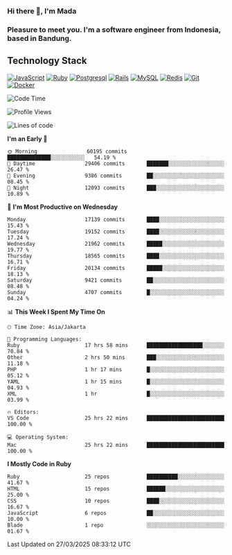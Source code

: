 ### Hi there 👋, I'm Mada
### Pleasure to meet you. I'm a software engineer from Indonesia, based in Bandung.

## Technology Stack

[![JavaScript](https://img.shields.io/badge/-JavaScript-%23F7DF1C?style=flat-square&logo=javascript&logoColor=000000&labelColor=%23F7DF1C&color=%23FFCE5A)](https://www.javascript.com/)
[![Ruby](https://img.shields.io/badge/Ruby-CC342D?style=flat-square&logo=ruby&logoColor=white)](https://www.ruby-lang.org/en/)
[![Postgresql](https://img.shields.io/badge/PostgreSQL-316192?style=flat-square&logo=postgresql&logoColor=ffffff)](https://www.postgresql.org/)
[![Rails](https://img.shields.io/badge/Ruby_on_Rails-CC0000?style=flat-square&logo=ruby-on-rails&logoColor=white)](https://rubyonrails.org/)
[![MySQL](https://img.shields.io/badge/-MySQL-4479A1?style=flat-square&logo=MySQL&logoColor=ffffff)](https://www.mysql.com/)
[![Redis](https://img.shields.io/badge/-Redis-DC382D?style=flat-square&logo=Redis&logoColor=ffffff)](https://redis.io/)
[![Git](https://img.shields.io/badge/-Git-%23F05032?style=flat-square&logo=git&logoColor=%23ffffff)](https://git-scm.com/)
[![Docker](https://img.shields.io/badge/-Docker-2496ED?style=flat-square&logo=docker&logoColor=ffffff)](https://www.docker.com/)
<!--
**madaarya/madaarya** is a ✨ _special_ ✨ repository because its `README.md` (this file) appears on your GitHub profile.

Here are some ideas to get you started:

- 🔭 I’m currently working on ...
- 🌱 I’m currently learning ...
- 👯 I’m looking to collaborate on ...
- 🤔 I’m looking for help with ...
- 💬 Ask me about ...
- 📫 How to reach me: ...
- 😄 Pronouns: ...
- ⚡ Fun fact: ...
-->
<!--START_SECTION:waka-->
![Code Time](http://img.shields.io/badge/Code%20Time-7%2C168%20hrs%2024%20mins-blue)

![Profile Views](http://img.shields.io/badge/Profile%20Views-0-blue)

![Lines of code](https://img.shields.io/badge/From%20Hello%20World%20I%27ve%20Written-49.6%20million%20lines%20of%20code-blue)

**I'm an Early 🐤** 

```text
🌞 Morning                60195 commits       ██████████████░░░░░░░░░░░   54.19 % 
🌆 Daytime                29406 commits       ███████░░░░░░░░░░░░░░░░░░   26.47 % 
🌃 Evening                9386 commits        ██░░░░░░░░░░░░░░░░░░░░░░░   08.45 % 
🌙 Night                  12093 commits       ███░░░░░░░░░░░░░░░░░░░░░░   10.89 % 
```
📅 **I'm Most Productive on Wednesday** 

```text
Monday                   17139 commits       ████░░░░░░░░░░░░░░░░░░░░░   15.43 % 
Tuesday                  19152 commits       ████░░░░░░░░░░░░░░░░░░░░░   17.24 % 
Wednesday                21962 commits       █████░░░░░░░░░░░░░░░░░░░░   19.77 % 
Thursday                 18565 commits       ████░░░░░░░░░░░░░░░░░░░░░   16.71 % 
Friday                   20134 commits       █████░░░░░░░░░░░░░░░░░░░░   18.13 % 
Saturday                 9421 commits        ██░░░░░░░░░░░░░░░░░░░░░░░   08.48 % 
Sunday                   4707 commits        █░░░░░░░░░░░░░░░░░░░░░░░░   04.24 % 
```


📊 **This Week I Spent My Time On** 

```text
🕑︎ Time Zone: Asia/Jakarta

💬 Programming Languages: 
Ruby                     17 hrs 58 mins      ██████████████████░░░░░░░   70.84 % 
Other                    2 hrs 50 mins       ███░░░░░░░░░░░░░░░░░░░░░░   11.18 % 
PHP                      1 hr 17 mins        █░░░░░░░░░░░░░░░░░░░░░░░░   05.12 % 
YAML                     1 hr 15 mins        █░░░░░░░░░░░░░░░░░░░░░░░░   04.93 % 
XML                      1 hr                █░░░░░░░░░░░░░░░░░░░░░░░░   03.99 % 

🔥 Editors: 
VS Code                  25 hrs 22 mins      █████████████████████████   100.00 % 

💻 Operating System: 
Mac                      25 hrs 22 mins      █████████████████████████   100.00 % 
```

**I Mostly Code in Ruby** 

```text
Ruby                     25 repos            ██████████░░░░░░░░░░░░░░░   41.67 % 
HTML                     15 repos            ██████░░░░░░░░░░░░░░░░░░░   25.00 % 
CSS                      10 repos            ████░░░░░░░░░░░░░░░░░░░░░   16.67 % 
JavaScript               6 repos             ██░░░░░░░░░░░░░░░░░░░░░░░   10.00 % 
Blade                    1 repo              ░░░░░░░░░░░░░░░░░░░░░░░░░   01.67 % 
```




 Last Updated on 27/03/2025 08:33:12 UTC
<!--END_SECTION:waka-->
